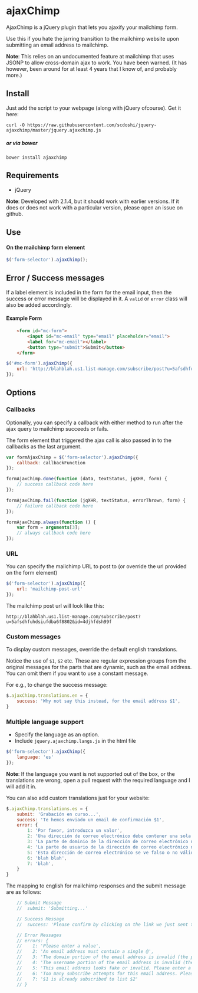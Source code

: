 # ajaxChimp

AjaxChimp is a jQuery plugin that lets you ajaxify your mailchimp form.

Use this if you hate the jarring transition to the mailchimp website upon submitting an email address to mailchimp.

**Note**: This relies on an undocumented feature at mailchimp that uses JSONP to allow cross-domain ajax to work. You have been warned. (It has however, been around for at least 4 years that I know of, and probably more.)


## Install

Just add the script to your webpage (along with jQuery ofcourse). Get it here:

```
curl -O https://raw.githubusercontent.com/scdoshi/jquery-ajaxchimp/master/jquery.ajaxchimp.js
```

##### or via bower

```
bower install ajaxchimp
```

## Requirements

* jQuery

**Note**: Developed with 2.1.4, but it should work with earlier versions. If it does or does not work with a particular version, please open an issue on github.


## Use

#### On the mailchimp form element

```js
$('form-selector').ajaxChimp();
```

## Error / Success messages

If a label element is included in the form for the email input, then the success or error message will be displayed in it. A `valid` or `error` class will also be added accordingly.

#### Example Form

```html
    <form id="mc-form">
        <input id="mc-email" type="email" placeholder="email">
        <label for="mc-email"></label>
        <button type="submit">Submit</button>
    </form>
```

```js
$('#mc-form').ajaxChimp({
    url: 'http://blahblah.us1.list-manage.com/subscribe/post?u=5afsdhfuhdsiufdba6f8802&id=4djhfdsh9'
});
```


## Options

### Callbacks

Optionally, you can specify a callback with either method to run after the ajax query to mailchimp succeeds or fails.

The form element that triggered the ajax call is also passed in to the callbacks as the last argument.

```js
var formAjaxChimp = $('form-selector').ajaxChimp({
    callback: callbackFunction
});

formAjaxChimp.done(function (data, textStatus, jqXHR, form) {
    // success callback code here
});

formAjaxChimp.fail(function (jqXHR, textStatus, errorThrown, form) {
    // failure callback code here
});

formAjaxChimp.always(function () {
    var form = arguments[3];
    // always callback code here
});

```

### URL

You can specify the mailchimp URL to post to (or override the url provided on the form element)

```js
$('form-selector').ajaxChimp({
    url: 'mailchimp-post-url'
});
```

The mailchimp post url will look like this:

```
http://blahblah.us1.list-manage.com/subscribe/post?u=5afsdhfuhdsiufdba6f8802&id=4djhfdsh99f
```

### Custom messages

To display custom messages, override the default english translations.

Notice the use of `$1`, `$2` etc. These are regular expression groups from the original messages for the parts that are dynamic, such as the email address. You can omit them if you want to use a constant message.

For e.g., to change the success message:

```js
$.ajaxChimp.translations.en = {
    success: 'Why not say this instead, for the email address $1',
}

```

### Multiple language support

- Specify the language as an option.
- Include `jquery.ajaxchimp.langs.js` in the html file

```js
$('form-selector').ajaxChimp({
    language: 'es'
});
```

**Note**: If the language you want is not supported out of the box, or the translations are wrong, open a pull request with the required language and I will add it in.

You can also add custom translations just for your website:

```js
$.ajaxChimp.translations.es = {
    submit: 'Grabación en curso...',
    success: 'Te hemos enviado un email de confirmación $1',
    error: {
        1: 'Por favor, introduzca un valor',
        2: 'Una dirección de correo electrónico debe contener una sola @',
        3: 'La parte de dominio de la dirección de correo electrónico no es válida (la parte después de la @: $1)',
        4: 'La parte de usuario de la dirección de correo electrónico no es válida (la parte antes de la @: $1)',
        5: 'Esta dirección de correo electrónico se ve falso o no válido. Por favor, introduce una dirección de correo electrónico real',
        6: 'blah blah',
        7: 'blah',
    }
}
```

The mapping to english for mailchimp responses and the submit message are as follows:

```js
    // Submit Message
    //  submit: 'Submitting...'

    // Success Message
    //  success: 'Please confirm by clicking on the link we just sent to $1.'

    // Error Messages
    // errors: {
    //    1: 'Please enter a value',
    //    2: 'An email address must contain a single @',
    //    3: 'The domain portion of the email address is invalid (the portion after the @: $1 )',
    //    4: 'The username portion of the email address is invalid (the portion before the @: $1 )',
    //    5: 'This email address looks fake or invalid. Please enter a real email address',
    //    6: 'Too many subscribe attempts for this email address. Please try again in about 5 minutes.',
    //    7: '$1 is already subscribed to list $2'
    // }

```

